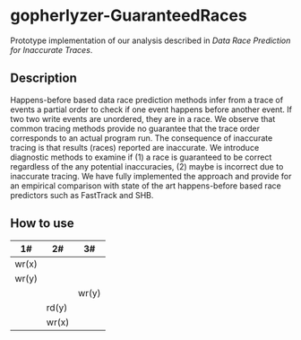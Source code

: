# gopherlyzer-GuaranteedRaces

Prototype implementation of our analysis described in *Data Race Prediction for Inaccurate Traces*.

## Description

  Happens-before based data race prediction methods infer from a trace of events a partial order
  to check if one event happens before another event.
  If two two write events are unordered, they are in a race.
  We observe that common tracing methods provide no guarantee that the
  trace order corresponds to an actual program run.
  The consequence  of inaccurate tracing is that results (races) reported are inaccurate.
  We introduce diagnostic methods to examine
  if (1) a race is guaranteed to be correct regardless of the
  any potential inaccuracies, (2) maybe is incorrect due to inaccurate tracing.
  We have fully implemented the approach and provide for an empirical comparison
  with state of the art happens-before based race predictors such as FastTrack and SHB.

  ## How to use

 1#    | 2#    | 3#
 ------|-------|------
 wr(x) |       |
 wr(y) |       |
       |       | wr(y)
       | rd(y) |
       | wr(x) |